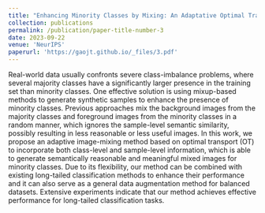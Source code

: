 ```yaml
---
title: "Enhancing Minority Classes by Mixing: An Adaptative Optimal Transport Approach for Long-tailed Classification"
collection: publications
permalink: /publication/paper-title-number-3
date: 2023-09-22
venue: 'NeurIPS'
paperurl: 'https://gaojt.github.io/_files/3.pdf'
---
```


Real-world data usually confronts severe class-imbalance problems, where several majority classes have a significantly larger presence in the training set than minority classes. One effective solution is using mixup-based methods to generate synthetic samples to enhance the presence of minority classes. Previous approaches mix the background images from the majority classes and foreground images from the minority classes in a random manner, which ignores the sample-level semantic similarity, possibly resulting in less reasonable or less useful images. In this work, we propose an adaptive image-mixing method based on optimal transport (OT) to incorporate both class-level and sample-level information, which is able to generate semantically reasonable and meaningful mixed images for minority classes. Due to its flexibility, our method can be combined with existing long-tailed classification methods to enhance their performance and it can also serve as a general data augmentation method for balanced datasets. Extensive experiments indicate that our method achieves effective performance for long-tailed classification tasks.
